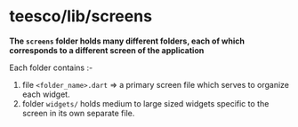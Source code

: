 # teesco/lib/screens

**The `screens` folder holds many different folders, each of which corresponds to a different screen of the application**

Each folder contains :-

1. file `<folder_name>.dart` => a primary screen file which serves to organize each widget.
2. folder `widgets/` holds medium to large sized widgets specific to the screen in its own separate file.
